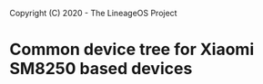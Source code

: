 Copyright (C) 2020 - The LineageOS Project

Common device tree for Xiaomi SM8250 based devices
==============
